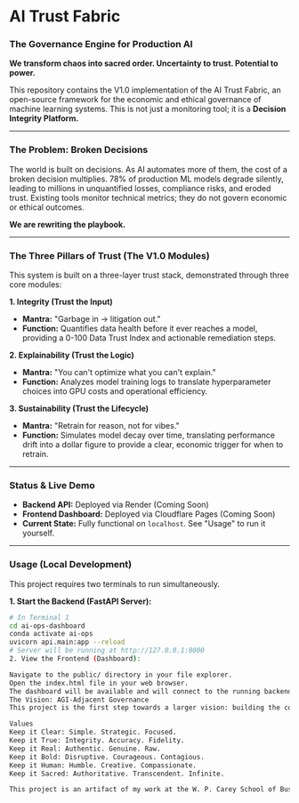 # AI Trust Fabric
### The Governance Engine for Production AI

**We transform chaos into sacred order. Uncertainty to trust. Potential to power.**

This repository contains the V1.0 implementation of the AI Trust Fabric, an open-source framework for the economic and ethical governance of machine learning systems. This is not just a monitoring tool; it is a **Decision Integrity Platform.**

---

### The Problem: Broken Decisions
The world is built on decisions. As AI automates more of them, the cost of a broken decision multiplies. 78% of production ML models degrade silently, leading to millions in unquantified losses, compliance risks, and eroded trust. Existing tools monitor technical metrics; they do not govern economic or ethical outcomes.

**We are rewriting the playbook.**

---

### The Three Pillars of Trust (The V1.0 Modules)

This system is built on a three-layer trust stack, demonstrated through three core modules:

**1. Integrity (Trust the Input)**
-   **Mantra:** "Garbage in → litigation out."
-   **Function:** Quantifies data health before it ever reaches a model, providing a 0-100 Data Trust Index and actionable remediation steps.

**2. Explainability (Trust the Logic)**
-   **Mantra:** "You can't optimize what you can't explain."
-   **Function:** Analyzes model training logs to translate hyperparameter choices into GPU costs and operational efficiency.

**3. Sustainability (Trust the Lifecycle)**
-   **Mantra:** "Retrain for reason, not for vibes."
-   **Function:** Simulates model decay over time, translating performance drift into a dollar figure to provide a clear, economic trigger for when to retrain.

---

### Status & Live Demo
-   **Backend API:** Deployed via Render (Coming Soon)
-   **Frontend Dashboard:** Deployed via Cloudflare Pages (Coming Soon)
-   **Current State:** Fully functional on `localhost`. See "Usage" to run it yourself.

---

### Usage (Local Development)

This project requires two terminals to run simultaneously.

**1. Start the Backend (FastAPI Server):**
   ```bash
   # In Terminal 1
   cd ai-ops-dashboard
   conda activate ai-ops
   uvicorn api.main:app --reload
   # Server will be running at http://127.0.0.1:8000
2. View the Frontend (Dashboard):

Navigate to the public/ directory in your file explorer.
Open the index.html file in your web browser.
The dashboard will be available and will connect to the running backend.
The Vision: AGI-Adjacent Governance
This project is the first step towards a larger vision: building the constitutional framework for autonomous AI. As AI moves from tools to agents, our role shifts from monitoring to governance—setting the economic, ethical, and operational boundaries within which AI is permitted to optimize.

Values
Keep it Clear: Simple. Strategic. Focused.
Keep it True: Integrity. Accuracy. Fidelity.
Keep it Real: Authentic. Genuine. Raw.
Keep it Bold: Disruptive. Courageous. Contagious.
Keep it Human: Humble. Creative. Compassionate.
Keep it Sacred: Authoritative. Transcendent. Infinite.

This project is an artifact of my work at the W. P. Carey School of Business, Arizona State University, MS AIB.

